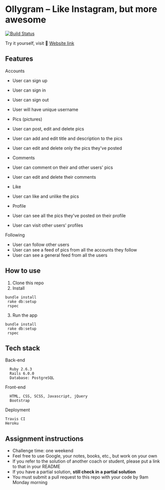 # Ollygram – Like Instagram, but more awesome

[![Build Status](https://travis-ci.org/ollyholly/instagram-challenge.svg?branch=master)](https://travis-ci.org/ollyholly/instagram-challenge)

Try it yourself, visit 📸 [Website link](https://ollygram.herokuapp.com/ "Ollygram")

## Features

Accounts

- User can sign up
- User can sign in
- User can sign out
- User will have unique username

- Pics (pictures)
- User can post, edit and delete pics
- User can add and edit title and description to the pics
- User can edit and delete only the pics they've posted

- Comments
- User can comment on their and other users' pics
- User can edit and delete their comments

- Like
- User can like and unlike the pics

- Profile
- User can see all the pics they've posted on their profile
- User can visit other users' profiles

Following

- User can follow other users
- User can see a feed of pics from all the accounts they follow
- User can see a general feed from all the users

## How to use

1. Clone this repo
2. Install

```
bundle install
 rake db:setup
 rspec
```

3. Run the app

```
bundle install
 rake db:setup
 rspec
```

## Tech stack

Back-end

```
  Ruby 2.6.3
  Rails 6.0.0
  Database: PostgreSQL
```

Front-end

```
  HTML, CSS, SCSS, Javascript, jQuery
  Bootstrap
```

Deployment

```
Travis CI
Heroku
```

## Assignment instructions

- Challenge time: one weekend
- Feel free to use Google, your notes, books, etc., but work on your own
- If you refer to the solution of another coach or student, please put a link to that in your README
- If you have a partial solution, **still check in a partial solution**
- You must submit a pull request to this repo with your code by 9am Monday morning
